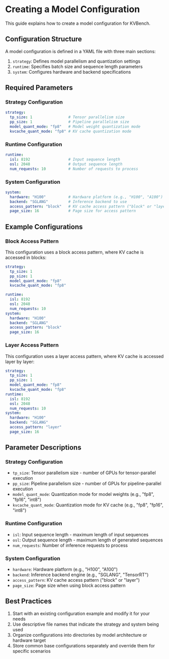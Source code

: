 # Creating a Model Configuration

This guide explains how to create a model configuration for KVBench.

## Configuration Structure

A model configuration is defined in a YAML file with three main sections:

1. `strategy`: Defines model parallelism and quantization settings
2. `runtime`: Specifies batch size and sequence length parameters
3. `system`: Configures hardware and backend specifications

## Required Parameters

### Strategy Configuration

```yaml
strategy:
  tp_size: 1                # Tensor parallelism size
  pp_size: 1                # Pipeline parallelism size
  model_quant_mode: "fp8"   # Model weight quantization mode
  kvcache_quant_mode: "fp8" # KV cache quantization mode
```

### Runtime Configuration

```yaml
runtime:
  isl: 8192                 # Input sequence length
  osl: 2048                 # Output sequence length
  num_requests: 10          # Number of requests to process
```

### System Configuration

```yaml
system:
  hardware: "H100"          # Hardware platform (e.g., "H100", "A100")
  backend: "SGLANG"         # Inference backend to use
  access_pattern: "block"   # KV cache access pattern ("block" or "layer")
  page_size: 16             # Page size for access pattern
```

## Example Configurations

### Block Access Pattern

This configuration uses a block access pattern, where KV cache is accessed in blocks:

```yaml
strategy:
  tp_size: 1
  pp_size: 1
  model_quant_mode: "fp8"
  kvcache_quant_mode: "fp8"

runtime:
  isl: 8192
  osl: 2048
  num_requests: 10
system:
  hardware: "H100"
  backend: "SGLANG"
  access_pattern: "block"
  page_size: 16
```

### Layer Access Pattern

This configuration uses a layer access pattern, where KV cache is accessed layer by layer:

```yaml
strategy:
  tp_size: 1
  pp_size: 1
  model_quant_mode: "fp8"
  kvcache_quant_mode: "fp8"
runtime:
  isl: 8192
  osl: 2048
  num_requests: 10
system:
  hardware: "H100"
  backend: "SGLANG"
  access_pattern: "layer"
  page_size: 16
```

## Parameter Descriptions

### Strategy Configuration

- `tp_size`: Tensor parallelism size - number of GPUs for tensor-parallel execution
- `pp_size`: Pipeline parallelism size - number of GPUs for pipeline-parallel execution
- `model_quant_mode`: Quantization mode for model weights (e.g., "fp8", "fp16", "int8")
- `kvcache_quant_mode`: Quantization mode for KV cache (e.g., "fp8", "fp16", "int8")

### Runtime Configuration

- `isl`: Input sequence length - maximum length of input sequences
- `osl`: Output sequence length - maximum length of generated sequences
- `num_requests`: Number of inference requests to process

### System Configuration

- `hardware`: Hardware platform (e.g., "H100", "A100")
- `backend`: Inference backend engine (e.g., "SGLANG", "TensorRT")
- `access_pattern`: KV cache access pattern ("block" or "layer")
- `page_size`: Page size when using block access pattern

## Best Practices

1. Start with an existing configuration example and modify it for your needs
2. Use descriptive file names that indicate the strategy and system being used
3. Organize configurations into directories by model architecture or hardware target
4. Store common base configurations separately and override them for specific scenarios

